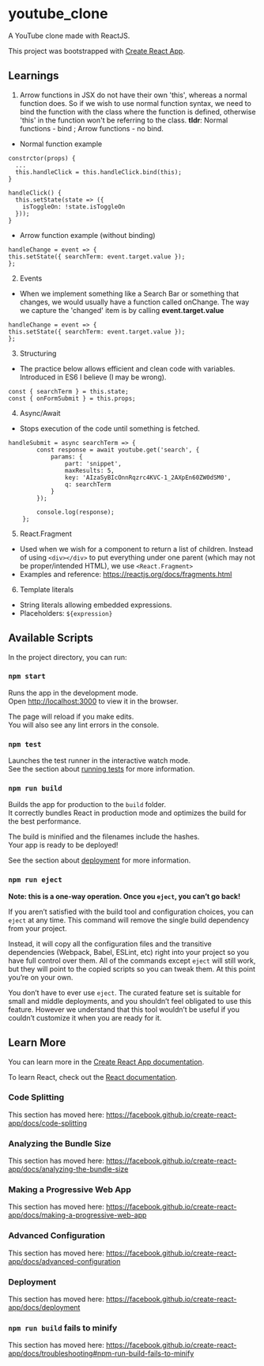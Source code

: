 # youtube_clone

A YouTube clone made with ReactJS.

This project was bootstrapped with [Create React App](https://github.com/facebook/create-react-app).

## Learnings

1. Arrow functions in JSX do not have their own 'this', whereas a normal function does. So if we wish to use normal function syntax, we need to bind the function with the class where the function is defined, otherwise 'this' in the function won't be referring to the class.
   **tldr**: Normal functions - bind ; Arrow functions - no bind.

- Normal function example

```
constrctor(props) {
  ...
  this.handleClick = this.handleClick.bind(this);
}

handleClick() {
  this.setState(state => ({
    isToggleOn: !state.isToggleOn
  }));
}
```

- Arrow function example (without binding)

```
handleChange = event => {
this.setState({ searchTerm: event.target.value });
};
```

2. Events

- When we implement something like a Search Bar or something that changes, we would usually have a function called onChange. The way we capture the 'changed' item is by calling **event.target.value**

```
handleChange = event => {
this.setState({ searchTerm: event.target.value });
};
```

3. Structuring

- The practice below allows efficient and clean code with variables. Introduced in ES6 I believe (I may be wrong).

```
const { searchTerm } = this.state;
const { onFormSubmit } = this.props;
```

4. Async/Await

- Stops execution of the code until something is fetched.

```
handleSubmit = async searchTerm => {
		const response = await youtube.get('search', {
			params: {
				part: 'snippet',
				maxResults: 5,
				key: 'AIzaSyBIcOnnRqzrc4KVC-1_2AXpEn60ZW0dSM0',
				q: searchTerm
			}
		});

		console.log(response);
	};
```

5. React.Fragment

- Used when we wish for a component to return a list of children. Instead of using `<div></div>` to put everything under one parent (which may not be proper/intended HTML), we use `<React.Fragment>`
- Examples and reference: https://reactjs.org/docs/fragments.html

6. Template literals

- String literals allowing embedded expressions.
- Placeholders: `${expression}`

## Available Scripts

In the project directory, you can run:

### `npm start`

Runs the app in the development mode.<br>
Open [http://localhost:3000](http://localhost:3000) to view it in the browser.

The page will reload if you make edits.<br>
You will also see any lint errors in the console.

### `npm test`

Launches the test runner in the interactive watch mode.<br>
See the section about [running tests](https://facebook.github.io/create-react-app/docs/running-tests) for more information.

### `npm run build`

Builds the app for production to the `build` folder.<br>
It correctly bundles React in production mode and optimizes the build for the best performance.

The build is minified and the filenames include the hashes.<br>
Your app is ready to be deployed!

See the section about [deployment](https://facebook.github.io/create-react-app/docs/deployment) for more information.

### `npm run eject`

**Note: this is a one-way operation. Once you `eject`, you can’t go back!**

If you aren’t satisfied with the build tool and configuration choices, you can `eject` at any time. This command will remove the single build dependency from your project.

Instead, it will copy all the configuration files and the transitive dependencies (Webpack, Babel, ESLint, etc) right into your project so you have full control over them. All of the commands except `eject` will still work, but they will point to the copied scripts so you can tweak them. At this point you’re on your own.

You don’t have to ever use `eject`. The curated feature set is suitable for small and middle deployments, and you shouldn’t feel obligated to use this feature. However we understand that this tool wouldn’t be useful if you couldn’t customize it when you are ready for it.

## Learn More

You can learn more in the [Create React App documentation](https://facebook.github.io/create-react-app/docs/getting-started).

To learn React, check out the [React documentation](https://reactjs.org/).

### Code Splitting

This section has moved here: https://facebook.github.io/create-react-app/docs/code-splitting

### Analyzing the Bundle Size

This section has moved here: https://facebook.github.io/create-react-app/docs/analyzing-the-bundle-size

### Making a Progressive Web App

This section has moved here: https://facebook.github.io/create-react-app/docs/making-a-progressive-web-app

### Advanced Configuration

This section has moved here: https://facebook.github.io/create-react-app/docs/advanced-configuration

### Deployment

This section has moved here: https://facebook.github.io/create-react-app/docs/deployment

### `npm run build` fails to minify

This section has moved here: https://facebook.github.io/create-react-app/docs/troubleshooting#npm-run-build-fails-to-minify
